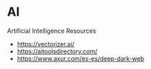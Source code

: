 # AI
Artificial Intelligence Resources

* https://vectorizer.ai/
* https://aitoolsdirectory.com/
* https://www.axur.com/es-es/deep-dark-web
